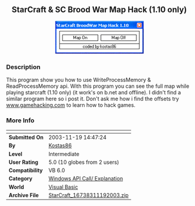 ﻿<div align="center">

## StarCraft & SC Brood War Map Hack \(1\.10 only\)

<img src="PIC200311181045175172.GIF">
</div>

### Description

This program show you how to use WriteProcessMemory & ReadProcessMemory api. With this program you can see the full map while playing starcraft (1.10 only) (it work's on b.net and offline). I didn't find a similar program here so i post it. Don't ask me how i find the offsets try www.gamehacking.com to learn how to hack games.
 
### More Info
 


<span>             |<span>
---                |---
**Submitted On**   |2003-11-19 14:47:24
**By**             |[Kostas86](https://github.com/Planet-Source-Code/PSCIndex/blob/master/ByAuthor/kostas86.md)
**Level**          |Intermediate
**User Rating**    |5.0 (10 globes from 2 users)
**Compatibility**  |VB 6\.0
**Category**       |[Windows API Call/ Explanation](https://github.com/Planet-Source-Code/PSCIndex/blob/master/ByCategory/windows-api-call-explanation__1-39.md)
**World**          |[Visual Basic](https://github.com/Planet-Source-Code/PSCIndex/blob/master/ByWorld/visual-basic.md)
**Archive File**   |[StarCraft\_16738311192003\.zip](https://github.com/Planet-Source-Code/kostas86-starcraft-sc-brood-war-map-hack-1-10-only__1-49988/archive/master.zip)








